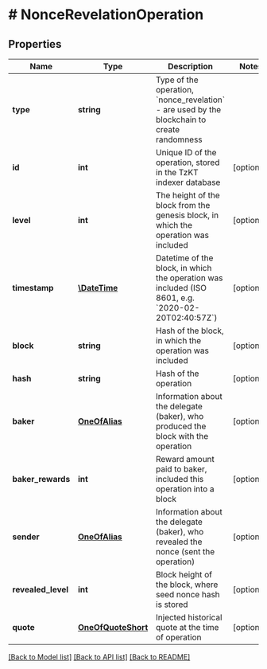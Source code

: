 # # NonceRevelationOperation

## Properties

Name | Type | Description | Notes
------------ | ------------- | ------------- | -------------
**type** | **string** | Type of the operation, &#x60;nonce_revelation&#x60; - are used by the blockchain to create randomness |
**id** | **int** | Unique ID of the operation, stored in the TzKT indexer database | [optional]
**level** | **int** | The height of the block from the genesis block, in which the operation was included | [optional]
**timestamp** | [**\DateTime**](\DateTime.md) | Datetime of the block, in which the operation was included (ISO 8601, e.g. &#x60;2020-02-20T02:40:57Z&#x60;) | [optional]
**block** | **string** | Hash of the block, in which the operation was included | [optional]
**hash** | **string** | Hash of the operation | [optional]
**baker** | [**OneOfAlias**](OneOfAlias.md) | Information about the delegate (baker), who produced the block with the operation | [optional]
**baker_rewards** | **int** | Reward amount paid to baker, included this operation into a block | [optional]
**sender** | [**OneOfAlias**](OneOfAlias.md) | Information about the delegate (baker), who revealed the nonce (sent the operation) | [optional]
**revealed_level** | **int** | Block height of the block, where seed nonce hash is stored | [optional]
**quote** | [**OneOfQuoteShort**](OneOfQuoteShort.md) | Injected historical quote at the time of operation | [optional]

[[Back to Model list]](../../README.md#models) [[Back to API list]](../../README.md#endpoints) [[Back to README]](../../README.md)
